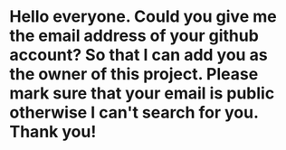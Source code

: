 # Hello everyone. Could you give me the email address of your github account? So that I can add you as the owner of this project. Please mark sure that your email is public otherwise I can't search for you. Thank you!
